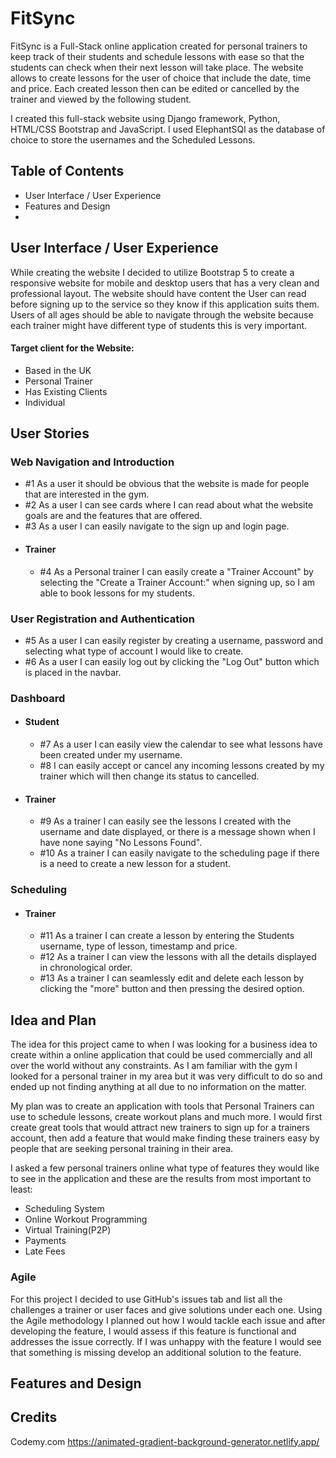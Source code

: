# FitSync

FitSync is a Full-Stack online application created for personal trainers to keep track of their students and schedule lessons with ease so that the students can check when their next lesson will take place. The website allows to create lessons for the user of choice that include the date, time and price. Each created lesson then can be edited or cancelled by the trainer and viewed by the following student.

I created this full-stack website using Django framework, Python, HTML/CSS Bootstrap and JavaScript. I used ElephantSQl as the database of choice to store the usernames and the Scheduled Lessons.

## Table of Contents

-   User Interface / User Experience
-   Features and Design
-   

## User Interface / User Experience

While creating the website I decided to utilize Bootstrap 5 to create a responsive website for mobile and desktop users that has a very clean and professional layout. The website should have content the User can read before signing up to the service so they know if this application suits them. Users of all ages should be able to navigate through the website because each trainer might have different type of students this is very important.

####    Target client for the Website:

-   Based in the UK
-   Personal Trainer
-   Has Existing Clients
-   Individual

## User Stories

###    Web Navigation and Introduction
-   #1 As a user it should be obvious that the website is made for people that are interested in the gym.
-   #2 As a user I can see cards where I can read about what the website goals are and the features that are offered.
-   #3 As a user I can easily navigate to the sign up and login page.
-   ####    Trainer
    -   #4 As a Personal trainer I can easily create a "Trainer Account" by selecting the "Create a Trainer Account:" when signing up, so I am able to book lessons for my students.

###    User Registration and Authentication
-   #5 As a user I can easily register by creating a username, password and selecting what type of account I would like to create.
-   #6 As a user I can easily log out by clicking the "Log Out" button which is placed in the navbar.

###     Dashboard
-   ####    Student
    -   #7 As a user I can easily view the calendar to see what lessons have been created under my username.
    -   #8 I can easily accept or cancel any incoming lessons created by my trainer which will then change its status to cancelled.
-   ####    Trainer
    -   #9 As a trainer I can easily see the lessons I created with the username and date displayed, or there is a message shown when I have none saying "No Lessons Found".
    -   #10 As a trainer I can easily navigate to the scheduling page if there is a need to create a new lesson for a student.

###     Scheduling
-   ####    Trainer
    - #11 As a trainer I can create a lesson by entering the Students username, type of lesson, timestamp and price.
    - #12 As a trainer I can view the lessons with all the details displayed in chronological order.
    - #13 As a trainer I can seamlessly edit and delete each lesson by clicking the "more" button and then pressing the desired option.

## Idea and Plan

The idea for this project came to when I was looking for a business idea to create within a online application that could be used commercially and all over the world without any constraints. As I am familiar with the gym I looked for a personal trainer in my area but it was very difficult to do so and ended up not finding anything at all due to no information on the matter.

My plan was to create an application with tools that Personal Trainers can use to schedule lessons, create workout plans and much more. I would first create great tools that would attract new trainers to sign up for a trainers account, then add a feature that would make finding these trainers easy by people that are seeking personal training in their area.

I asked a few personal trainers online what type of features they would like to see in the application and these are the results from most important to least:

-   Scheduling System
-   Online Workout Programming
-   Virtual Training(P2P)
-   Payments
-   Late Fees

### Agile

For this project I decided to use GitHub's issues tab and list all the challenges a trainer or user faces and give solutions under each one. Using the Agile methodology I planned out how I would tackle each issue and after developing the feature, I would assess if this feature is functional and addresses the issue correctly. If I was unhappy with the feature I would see that something is missing develop an additional solution to the feature.

##  Features and Design



##  Credits


Codemy.com
https://animated-gradient-background-generator.netlify.app/